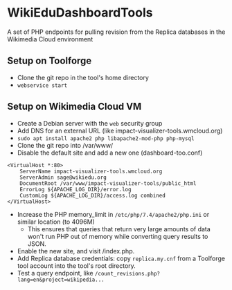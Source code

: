 # WikiEduDashboardTools
A set of PHP endpoints for pulling revision from the Replica databases in the Wikimedia Cloud environment

## Setup on Toolforge
* Clone the git repo in the tool's home directory
* `webservice start`

## Setup on Wikimedia Cloud VM
* Create a Debian server with the `web` security group
* Add DNS for an external URL (like impact-visualizer-tools.wmcloud.org)
* `sudo apt install apache2 php libapache2-mod-php php-mysql`
* Clone the git repo into /var/www/
* Disable the default site and add a new one (dashboard-too.conf)
```
<VirtualHost *:80>
    ServerName impact-visualizer-tools.wmcloud.org
    ServerAdmin sage@wikiedu.org   
    DocumentRoot /var/www/impact-visualizer-tools/public_html
    ErrorLog ${APACHE_LOG_DIR}/error.log
    CustomLog ${APACHE_LOG_DIR}/access.log combined
</VirtualHost>
```
* Increase the PHP memory_limit in `/etc/php/7.4/apache2/php.ini` or similar location (to 4096M)
  * This ensures that queries that return very large amounts of data won't run PHP out of memory while converting query results to JSON.
* Enable the new site, and visit /index.php.
* Add Replica database credentials: copy `replica.my.cnf` from a Toolforge tool account into the tool's root directory.
* Test a query endpoint, like `/count_revisions.php?lang=en&project=wikipedia...`
